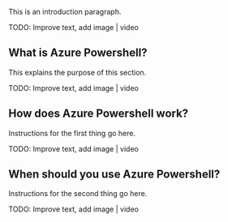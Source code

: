 This is an introduction paragraph.

<div style="background='yellow'">TODO: Improve text, add image | video</div>

## What is Azure Powershell?

This explains the purpose of this section.

<div style="background='yellow'">TODO: Improve text, add image | video</div>

## How does Azure Powershell work?

Instructions for the first thing go here.

<div style="background='yellow'">TODO: Improve text, add image | video</div>

## When should you use Azure Powershell?

Instructions for the second thing go here.

<div style="background='yellow'">TODO: Improve text, add image | video</div>